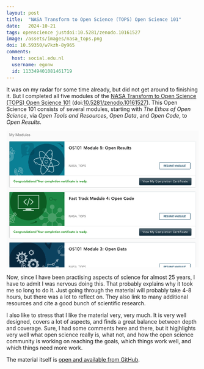 ```yaml
---
layout: post
title:  "NASA Transform to Open Science (TOPS) Open Science 101"
date:   2024-10-21
tags: openscience justdoi:10.5281/zenodo.10161527
image: /assets/images/nasa_tops.png
doi: 10.59350/w7kzh-8y965
comments:
  host: social.edu.nl
  username: egonw
  id: 113349401081461719
---
```


It was on my radar for some time already, but did not get around to finishing it. But I completed all
five modules of the [NASA Transform to Open Science (TOPS) Open Science 101](https://openscience101.org/)
(doi:[10.5281/zenodo.10161527](https://doi.org/10.5281/zenodo.10161527)).
This Open Science 101 consists of several modules, starting with *The Ethos of Open Science*, via
*Open Tools and Resources*, *Open Data*, and *Open Code*, to *Open Results*.

![](/assets/images/nasa_tops.png)

Now, since I have been practising aspects of science for almost 25 years, I have to admit I was nervous
doing this. That probably explains why it took me so long to do it. Just going through the material will
probably take 4-8 hours, but there was a lot to reflect on. They also link to many additional resources
and cite a good bunch of scientific research.

I also like to stress that I like the material very, very much. It is very well designed, covers a lot
of aspects, and finds a great balance between depth and coverage. Sure, I had some comments here and
there, but it higjhlights very well what open science really is, what not, and how the open science
community is working on reaching the goals, which things work well, and which things need more work.

The material itself is [open and available from GitHub](https://github.com/nasa/Transform-to-Open-Science).
